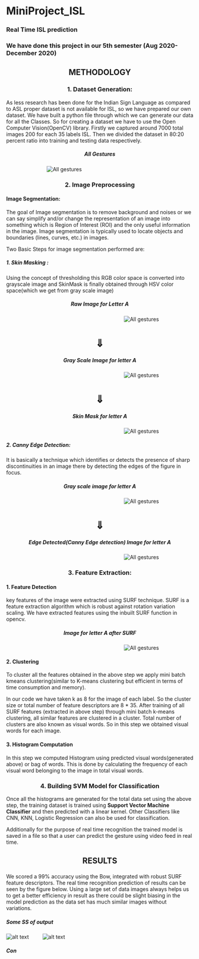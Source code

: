 # MiniProject_ISL
### Real Time ISL prediction

### We have done this project in our 5th semester (Aug 2020- December 2020)



##  <p align="center">METHODOLOGY</p>

### <p align="center">1. Dataset Generation:</p>


As less research has been done for the Indian Sign Language as compared to ASL proper dataset
is not available for ISL, so we have prepared our own dataset. We have built a python file
through which we can generate our data for all the Classes. So for creating a dataset we have to
use the Open Computer Vision(OpenCV) library. Firstly we captured around 7000 total images
200 for each 35 labels ISL. Then we divided the dataset in 80:20 percent ratio into training and
testing data respectively.


##### <p align="center">All Gestures</p>            
   &ensp; &ensp; &ensp; &ensp; &ensp; &ensp; &ensp; &ensp; &ensp; &ensp;  ![All gestures](all_gestures.jpg) 



### <p align="center">2.  Image Preprocessing</p>

#### Image Segmentation:

The goal of Image segmentation is to remove background and noises or we can say simplify
and/or change the representation of an image into something which is Region of Interest (ROI)
and the only useful information in the image. Image segmentation is typically used to locate
objects and boundaries (lines, curves, etc.) in images.

Two Basic Steps for image segmentation performed are:

##### 1. Skin Masking :
Using the concept of thresholding this RGB color space is converted into
grayscale image and SkinMask is finally obtained through HSV color space(which we get
from gray scale image)

##### <p align="center"> Raw Image for Letter A</p>
 &ensp; &ensp; &ensp; &ensp; &ensp; &ensp; &ensp; &ensp; &ensp; &ensp; &ensp; &ensp; &ensp; &ensp; &ensp; &ensp; &ensp; &ensp; &ensp; &ensp; &ensp; &ensp; &ensp; &ensp; &ensp; &ensp; &ensp; &ensp; &ensp;   ![All gestures](rawimageA.jpg) 


<h1 align="center">  &#8659;</h1>

##### <p align="center"> Gray Scale Image for letter A</p>
&ensp; &ensp; &ensp; &ensp; &ensp; &ensp; &ensp; &ensp; &ensp; &ensp; &ensp; &ensp; &ensp; &ensp; &ensp; &ensp; &ensp; &ensp; &ensp; &ensp; &ensp; &ensp; &ensp; &ensp; &ensp; &ensp; &ensp; &ensp; &ensp;  ![All gestures](skin.jpg) 

<h1 align="center">  &#8659;</h1>

##### <p align="center"> Skin Mask for letter A</p>
&ensp; &ensp; &ensp; &ensp; &ensp; &ensp; &ensp; &ensp; &ensp; &ensp; &ensp; &ensp; &ensp; &ensp; &ensp; &ensp; &ensp; &ensp; &ensp; &ensp; &ensp; &ensp; &ensp; &ensp; &ensp; &ensp; &ensp; &ensp; &ensp; ![All gestures](skinmaskA.jpg)    

#####  2. Canny Edge Detection:
It is basically a technique which identifies or detects the presence of
sharp discontinuities in an image there by detecting the edges of the figure in focus.

##### <p align="center"> Gray scale image for letter A </p>                                        
  &ensp; &ensp; &ensp; &ensp; &ensp; &ensp; &ensp; &ensp; &ensp; &ensp; &ensp; &ensp; &ensp; &ensp; &ensp; &ensp; &ensp; &ensp; &ensp; &ensp; &ensp; &ensp; &ensp; &ensp; &ensp; &ensp; &ensp; &ensp; &ensp; ![All gestures](skin.jpg) 

   
 <h1 align="center">  &#8659;</h1>

##### <p align="center"> Edge Detected(Canny Edge detection) Image for letter A</p>
  &ensp; &ensp; &ensp; &ensp; &ensp; &ensp; &ensp; &ensp; &ensp; &ensp; &ensp; &ensp; &ensp; &ensp; &ensp; &ensp; &ensp; &ensp; &ensp; &ensp; &ensp; &ensp; &ensp; &ensp; &ensp; &ensp; &ensp; &ensp; &ensp; ![All gestures](cannyA.jpg) 

   

### <p align="center">3. Feature Extraction:</p>

#### 1. Feature Detection

key features of the image were extracted using SURF technique.
SURF is a feature extraction algorithm which is robust against rotation variation scaling.
We have extracted features using the inbuilt SURF function in opencv.

##### <p align="center">Image for letter A after SURF </p>
 &ensp; &ensp; &ensp; &ensp; &ensp; &ensp; &ensp; &ensp; &ensp; &ensp; &ensp; &ensp; &ensp; &ensp; &ensp; &ensp; &ensp; &ensp; &ensp; &ensp; &ensp; &ensp; &ensp; &ensp; &ensp; &ensp; &ensp; &ensp; &ensp;  ![All gestures](surf_feature_imageA.jpg)   

#### 2. Clustering

To cluster all the features obtained in the above step we apply mini batch kmeans
clustering(similar to K-means clustering but efficient in terms of time
consumption and memory).


In our code we have taken k as 8 for the image of each label. So the cluster size or total
number of feature descriptors are 8 * 35. After training of all SURF features (extracted in
above step) through mini batch k-means clustering, all similar features are clustered in a
cluster. Total number of clusters are also known as visual words.
So in this step we obtained visual words for each image.

#### 3. Histogram Computation

In this step we computed Histogram using predicted visual
words(generated above) or bag of words. This is done by calculating the frequency of each visual word
belonging to the image in total visual words.

### <p align="center">4. Building SVM Model for Classification</p>

Once all the histograms are generated for the total data set using the above step, the training
dataset is trained using **Support Vector Machine Classifier** and then predicted with a linear
kernel. Other Classifiers like CNN, KNN, Logistic Regression can also be used for classification.

Additionally for the purpose of real time recognition the trained model is saved in a file so that a
user can predict the gesture using video feed in real time.

## <p align="center">RESULTS</p>

We scored a 99% accuracy using the Bow, integrated with robust SURF feature descriptors. The
real time recognition prediction of results can be seen by the figure below. Using a large set of
data images always helps us to get a better efficiency in result as there could be slight biasing in
the model prediction as the data set has much similar images without variations.

##### Some SS of output

![alt text](prediction_for_A_1.png) &ensp; &ensp;  &ensp;  ![alt text](prediction_for_B_1.png) 

##### Con
